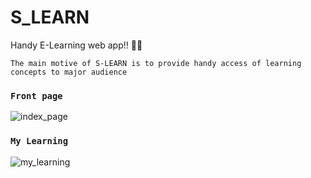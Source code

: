 # S_LEARN
Handy E-Learning web app!! 🌷💫

`The main motive of S-LEARN is to provide handy access of learning concepts to major audience`


### `Front page`
![index_page](https://imgur.com/WaFFyLg.jpg)




### `My Learning`
![my_learning](https://imgur.com/TLYnif3.jpg)
